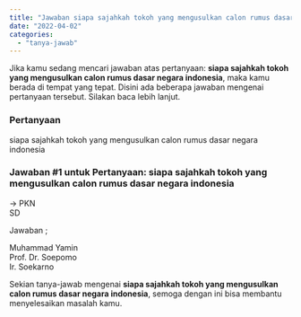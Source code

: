 ```yaml
---
title: "Jawaban siapa sajahkah tokoh yang mengusulkan calon rumus dasar negara indonesia"
date: "2022-04-02"
categories: 
  - "tanya-jawab"
---
```


Jika kamu sedang mencari jawaban atas pertanyaan: **siapa sajahkah tokoh yang mengusulkan calon rumus dasar negara indonesia**, maka kamu berada di tempat yang tepat. Disini ada beberapa jawaban mengenai pertanyaan tersebut. Silakan baca lebih lanjut.

### Pertanyaan

siapa sajahkah tokoh yang mengusulkan calon rumus dasar negara indonesia

### Jawaban #1 untuk Pertanyaan: siapa sajahkah tokoh yang mengusulkan calon rumus dasar negara indonesia

→ PKN  
SD  
  
Jawaban ;  
  
Muhammad Yamin  
Prof. Dr. Soepomo  
Ir. Soekarno

Sekian tanya-jawab mengenai **siapa sajahkah tokoh yang mengusulkan calon rumus dasar negara indonesia**, semoga dengan ini bisa membantu menyelesaikan masalah kamu.
